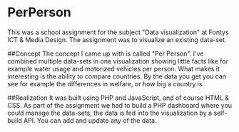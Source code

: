 PerPerson
=========

This was a school assignment for the subject "Data visualization" at Fontys ICT & Media Design. The assignment was to visualize an existing data-set.

##Concept
The concept I came up with is called "Per Person". I've combined multiple data-sets in one visualization showing little facts like for example water usage and motorized vehicles per person. What makes it interesting is the ability to compare countries. By the data you get you can see for example the differences in welfare, or how big a country is.

##Realization
It was built using PHP and JavaScript, and of course HTML & CSS. As part of the assignment we had to build a PHP dashboard where you could manage the data-sets, the data is fed into the visualization by a self-	build API. You can add and update any of the data.
